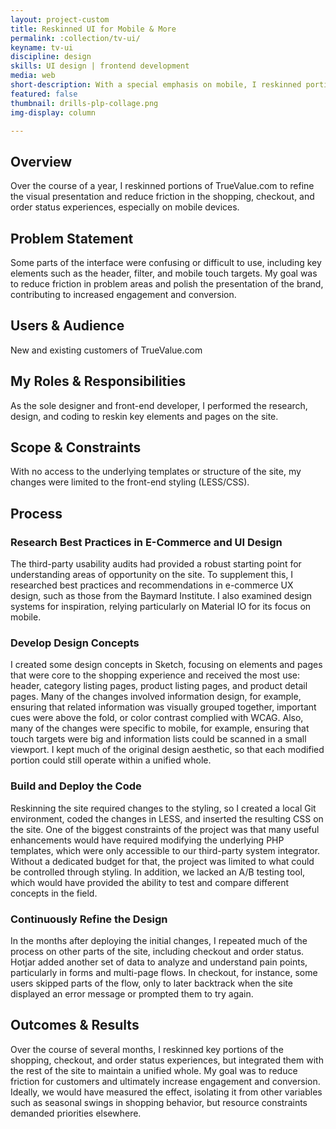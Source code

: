 ```yaml
---
layout: project-custom
title: Reskinned UI for Mobile & More
permalink: :collection/tv-ui/
keyname: tv-ui
discipline: design
skills: UI design | frontend development
media: web
short-description: With a special emphasis on mobile, I reskinned portions of True Value's e-commerce site to refine the visual presentation and reduce friction in the shopping, checkout, and order status experiences.
featured: false
thumbnail: drills-plp-collage.png
img-display: column

---
```

<h2>Overview</h2>
<p>Over the course of a year, I reskinned portions of TrueValue.com to refine the visual presentation and reduce friction in the shopping, checkout, and order status experiences, especially on mobile devices.</p>

<h2>Problem Statement</h2>
<p>Some parts of the interface were confusing or difficult to use, including key elements such as the header, filter, and mobile touch targets. My goal was to reduce friction in problem areas and polish the presentation of the brand, contributing to increased engagement and conversion.</p>

<h2>Users & Audience</h2>
<p>New and existing customers of TrueValue.com</p>

<h2>My Roles & Responsibilities</h2>
<p>As the sole designer and front-end developer, I performed the research, design, and coding to reskin key elements and pages on the site. </p>

<h2>Scope & Constraints</h2>
<p>With no access to the underlying templates or structure of the site, my changes were limited to the front-end styling (LESS/CSS).</p>

<h2>Process</h2>
<h3>Research Best Practices in E-Commerce and UI Design</h3>
<p>The third-party usability audits had provided a robust starting point for understanding areas of opportunity on the site. To supplement this, I researched best practices and recommendations in e-commerce UX design, such as those from the Baymard Institute. I also examined design systems for inspiration, relying particularly on Material IO for its focus on mobile.</p> 
<h3>Develop Design Concepts</h3>
<p>I created some design concepts in Sketch, focusing on elements and pages that were core to the shopping experience and received the most use: header, category listing pages, product listing pages, and product detail pages. Many of the changes involved information design, for example, ensuring that related information was visually grouped together, important cues were above the fold, or color contrast complied with WCAG. Also, many of the changes were specific to mobile, for example, ensuring that touch targets were big and information lists could be scanned in a small viewport. I kept much of the original design aesthetic, so that each modified portion could still operate within a unified whole.</p>
<h3>Build and Deploy the Code</h3>
<p>Reskinning the site required changes to the styling, so I created a local Git environment, coded the changes in LESS, and inserted the resulting CSS on the site. One of the biggest constraints of the project was that many useful enhancements would have required modifying the underlying PHP templates, which were only accessible to our third-party system integrator. Without a dedicated budget for that, the project was limited to what could be controlled through styling. In addition, we lacked an A/B testing tool, which would have provided the ability to test and compare different concepts in the field.</p>
<h3>Continuously Refine the Design</h3>
<p>In the months after deploying the initial changes, I repeated much of the process on other parts of the site, including checkout and order status. Hotjar added another set of data to analyze and understand pain points, particularly in forms and multi-page flows. In checkout, for instance, some users skipped parts of the flow, only to later backtrack when the site displayed an error message or prompted them to try again.
</p>
<h2>Outcomes & Results</h2>
<p>Over the course of several months, I reskinned key portions of the shopping, checkout, and order status experiences, but integrated them with the rest of the site to maintain a unified whole. My goal was to reduce friction for customers and ultimately increase engagement and conversion. Ideally, we would have measured the effect, isolating it from other variables such as seasonal swings in shopping behavior, but resource constraints demanded priorities elsewhere.</p>


